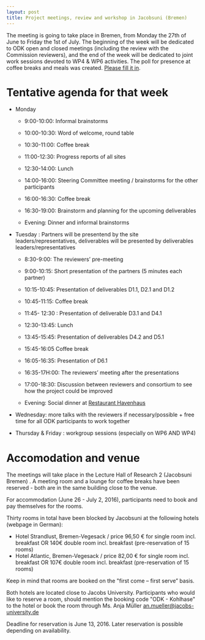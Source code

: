 ```yaml
---
layout: post
title: Project meetings, review and workshop in Jacobsuni (Bremen)
---
```


The meeting is going to take place in Bremen, from Monday the 27th of June to Friday the 1st of July. The beginning of the week will be dedicated to ODK open and closed meetings (including the review with the Commission reviewers), and the end of the week will be dedicated to joint work sessions devoted to WP4 & WP6 activities.
The poll for presence at coffee breaks and meals was created. [Please fill it in](https://framadate.org/UVLeP6qgpHinTuU2).

# Tentative agenda for that week

- Monday

  - 9:00-10:00: Informal brainstorms
  - 10:00-10:30: Word of welcome, round table
  - 10:30-11:00: Coffee break
  - 11:00-12:30: Progress reports of all sites

  - 12:30-14:00: Lunch

  - 14:00-16:00: Steering Committee meeting / brainstorms for the other participants
  - 16:00-16:30: Coffee break
  - 16:30-19:00: Brainstorm and planning for the upcoming deliverables
  
  - Evening: Dinner and informal brainstorms


- Tuesday : 
Partners will be presentend by the site leaders/representatives, deliverables will be presented by deliverables leaders/representatives

  - 8:30-9:00: The reviewers’ pre-meeting
  - 9:00-10:15: Short presentation of the partners (5 minutes each partner)
  - 10:15-10:45: Presentation of deliverables D1.1, D2.1 and D1.2
  - 10:45-11:15: Coffee break
  - 11:45- 12:30 : Presentation of deliverable D3.1 and D4.1
  
  - 12:30-13:45: Lunch
   
  - 13:45-15:45: Presentation of deliverables D4.2 and D5.1 
  - 15:45-16:05 Coffee break
  - 16:05-16:35: Presentation of D6.1
  - 16:35-17H:00: The reviewers’ meeting after the presentations
  - 17:00-18:30: Discussion between reviewers and consortium to see how the project could be improved
  
  - Evening: Social dinner at [Restaurant Havenhaus](http://www.hotel-havenhaus.de/)

- Wednesday: more talks with the reviewers if necessary/possible + free time for all ODK participants to work together 
- Thursday & Friday : workgroup sessions (especially on WP6 AND WP4)


# Accomodation and venue

The meetings will take place in the Lecture Hall of Research 2 (Jacobsuni Bremen) . 
A meeting room and a lounge for coffee breaks have been reserved - both are in the same building close to the venue.  

For accommodation (June 26 - July 2, 2016), participants need to book and pay themselves for the rooms.

Thirty rooms in total have been blocked by Jacobsuni at the following hotels (webpage in German):

- Hotel Strandlust, Bremen-Vegesack / price 96,50 € for single room incl. breakfast OR 140€ double room incl. breakfast (pre-reservation of 15 rooms) 
- Hotel Atlantic, Bremen-Vegesack /  price 82,00 € for single room incl. breakfast OR 107€ double room incl. breakfast (pre-reservation of 15 rooms) 

Keep in mind that rooms are booked on the "first come – first serve” basis.

Both hotels are located close to Jacobs University. Participants who would like to reserve a room, should mention the booking code "ODK - Kohlhase" to the hotel or book the room through Ms. Anja Müller an.mueller@jacobs-university.de

Deadline for reservation is June 13, 2016. Later reservation is possible depending on availability. 
